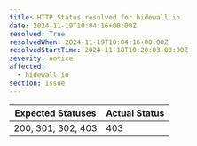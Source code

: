```yaml
---
title: HTTP Status resolved for hidewall.io
date: 2024-11-19T10:04:16+00:00Z
resolved: True
resolvedWhen: 2024-11-19T10:04:16+00:00Z
resolvedStartTime: 2024-11-18T10:20:03+00:00Z
severity: notice
affected:
  - hidewall.io
section: issue
---
```


| Expected Statuses | Actual Status  |
|-------------------|----------------|
| 200, 301, 302, 403 | 403 |
